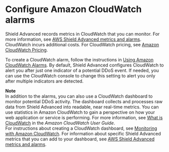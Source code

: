 # Configure Amazon CloudWatch alarms<a name="get-started-fms-shield-alarms"></a>

Shield Advanced records metrics in CloudWatch that you can monitor\. For more information, see [AWS Shield Advanced metrics and alarms](monitoring-cloudwatch.md#set-ddos-alarms)\. CloudWatch incurs additional costs\. For CloudWatch pricing, see [Amazon CloudWatch Pricing](https://aws.amazon.com/cloudwatch/pricing/)\.

To create a CloudWatch alarm, follow the instructions in [Using Amazon CloudWatch Alarms](https://docs.aws.amazon.com/AmazonCloudWatch/latest/monitoring/AlarmThatSendsEmail.html)\. By default, Shield Advanced configures CloudWatch to alert you after just one indicator of a potential DDoS event\. If needed, you can use the CloudWatch console to change this setting to alert you only after multiple indicators are detected\. 

**Note**  
In addition to the alarms, you can also use a CloudWatch dashboard to monitor potential DDoS activity\. The dashboard collects and processes raw data from Shield Advanced into readable, near real\-time metrics\. You can use statistics in Amazon CloudWatch to gain a perspective on how your web application or service is performing\. For more information, see [What is CloudWatch](https://docs.aws.amazon.com/AmazonCloudWatch/latest/DeveloperGuide/WhatIsCloudWatch.html) in the *Amazon CloudWatch User Guide*\.  
For instructions about creating a CloudWatch dashboard, see [Monitoring with Amazon CloudWatch](monitoring-cloudwatch.md)\. For information about specific Shield Advanced metrics that you can add to your dashboard, see [AWS Shield Advanced metrics and alarms](monitoring-cloudwatch.md#set-ddos-alarms)\. 